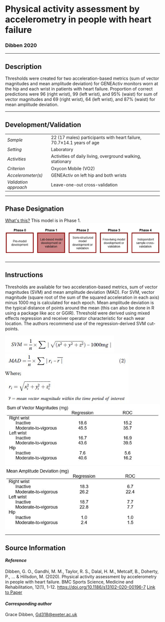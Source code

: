 # Physical activity assessment by accelerometry in people with heart failure
### Dibben 2020
---

## Description
Thresholds were created for two acceleration-based metrics (sum of vector magnitudes and mean amplitude deviation) for GENEActiv monitors worn at the hip and each wrist in patients with heart failure. Proportion of correct predictions were 96 (right wrist), 99 (left wrist), and 95% (waist) for sum of vector magnitudes and 69 (right wrist), 64 (left wrist), and 87% (waist) for mean amplitude deviation.


---

## Development/Validation

|  |  |
| ------------- | ------------- |
| *Sample*  |22 (17 males) participants with heart failure, 70.7±14.1 years of age |
| *Setting*  |Laboratory |
| *Activities*  |Activities of daily living, overground walking, stationary   |
| *Criterion* |Oxycon Mobile (VO2)   |
| *Accelerometer(s)* |GENEActiv on left hip and both wrists   |
| *Validation approach* |Leave-one-out cross-validation  |



---
## Phase Designation
[What's this?](https://github.com/clevengerkimberly/AccelerometerRepository/blob/a76916ebe2a6002b20cdc6ef39c889d62ce9d6ae/phase%20_images/phase.md)
This model is in Phase 1.
![image](https://github.com/clevengerkimberly/AccelerometerRepository/blob/main/phase%20_images/Phase1.JPG)

---
## Instructions
Thresholds are available for two acceleration-based metrics, sum of vector magnitudes (SVM) and mean amplitude deviation (MAD). For SVM, vector magnitude (square root of the sum of the squared acceleration in each axis) minus 1000 mg is calculated for each epoch. Mean amplitude deviation is the typical distance of points around the mean (this can also be done in R using a package like acc or GGIR). Threshold were derived using mixed effects regression and receiver operator characteristic for each wear location. The authors recommend use of the regression-derived SVM cut-points.

![image](https://github.com/clevengerkimberly/AccelerometerRepository/blob/main/Dibben2020/DibbenSVM.JPG)
![image](https://github.com/clevengerkimberly/AccelerometerRepository/blob/main/Dibben2020/DibbernMAD.JPG)
![image](https://github.com/clevengerkimberly/AccelerometerRepository/blob/main/Dibben2020/DibbenSVMcut.JPG)
![image](https://github.com/clevengerkimberly/AccelerometerRepository/blob/main/Dibben2020/DIbbenMADcut.JPG)


---
## Source Information
#### *Reference*
Dibben, G. O., Gandhi, M. M., Taylor, R. S., Dalal, H. M., Metcalf, B., Doherty, P., ... & Hillsdon, M. (2020). Physical activity assessment by accelerometry in people with heart failure. BMC Sports Science, Medicine and Rehabilitation, 12(1), 1-12. https://doi.org/10.1186/s13102-020-00196-7 [Link to Paper](https://github.com/clevengerkimberly/AccelerometerRepository/blob/main/Dibben2020/Dibben.pdf)


#### *Corresponding author*
Grace Dibben, Gd318@exeter.ac.uk
